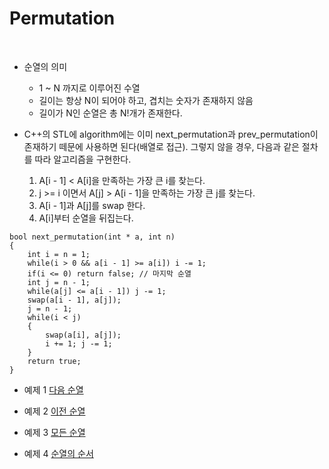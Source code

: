 # Permutation

<br/>

* 순열의 의미
	* 1 ~ N 까지로 이루어진 수열
	* 길이는 항상 N이 되어야 하고, 겹치는 숫자가 존재하지 않음
	* 길이가 N인 순열은 총 N!개가 존재한다.

* C++의 STL에 algorithm에는 이미 next_permutation과 prev_permutation이 존재하기 떼문에 사용하면 된다(배열로 접근). 그렇지 않을 경우, 다음과 같은 절차를 따라 알고리즘을 구현한다.
  > 
  1. A[i - 1] < A[i]을 만족하는 가장 큰 i를 찾는다.
  2. j >= i 이면서 A[j] > A[i - 1]을 만족하는 가장 큰 j를 찾는다.
  3. A[i - 1]과 A[j]를 swap 한다.
  4. A[i]부터 순열을 뒤집는다.
```
bool next_permutation(int * a, int n)
{
	int i = n = 1;
	while(i > 0 && a[i - 1] >= a[i]) i -= 1;
	if(i <= 0) return false; // 마지막 순열
	int j = n - 1;
	while(a[j] <= a[i - 1]) j -= 1;
	swap(a[i - 1], a[j]);
	j = n - 1;
	while(i < j)
	{
		swap(a[i], a[j]);
		i += 1; j -= 1;
	}
	return true;
}
```

* 예제 1 [다음 순열](https://www.acmicpc.net/problem/10972)

* 예제 2 [이전 순열](https://www.acmicpc.net/problem/10973)

* 예제 3 [모든 순열](https://www.acmicpc.net/problem/10974)

* 예제 4 [순열의 순서](https://www.acmicpc.net/problem/1722)




